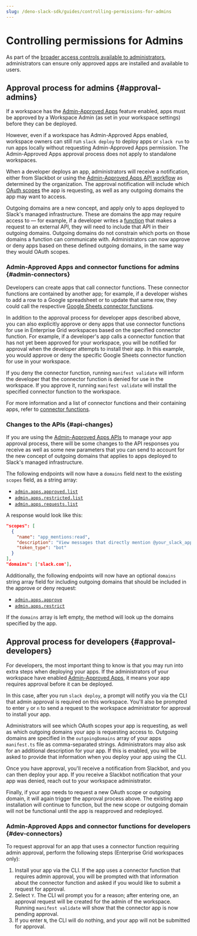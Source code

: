 ```yaml
---
slug: /deno-slack-sdk/guides/controlling-permissions-for-admins
---
```


# Controlling permissions for Admins

<PaidPlanBanner />

As part of the [broader access controls available to administrators](https://slack.com/help/categories/200122103-Workspace-administration#workspace-settings-permissions), administrators can ensure only approved apps are installed and available to users.

## Approval process for admins {#approval-admins}

If a workspace has the [Admin-Approved Apps](https://slack.com/help/articles/222386767-Manage-app-installation-settings-for-your-workspace) feature enabled, apps must be approved by a Workspace Admin (as set in your workspace settings) before they can be deployed.

However, even if a workspace has Admin-Approved Apps enabled, workspace owners can still run `slack deploy` to deploy apps or `slack run` to run apps locally without requesting Admin-Approved Apps permission. The Admin-Approved Apps approval process does not apply to standalone workspaces.

When a developer deploys an app, administrators will receive a notification, either from Slackbot or using the [Admin-Approved Apps API workflow](https://api.slack.com/admins/approvals) as determined by the organization. The approval notification will include which [OAuth scopes](https://api.slack.com/tutorials/tracks/understanding-oauth-scopes-bot) the app is requesting, as well as any outgoing domains the app may want to access.

Outgoing domains are a new concept, and apply only to apps deployed to Slack's managed infrastructure. These are domains the app may require access to &mdash; for example, if a developer writes a [function](/deno-slack-sdk/guides/creating-slack-functions) that makes a request to an external API, they will need to include that API in their outgoing domains. Outgoing domains do not constrain which ports on those domains a function can communicate with. Administrators can now approve or deny apps based on these defined outgoing domains, in the same way they would OAuth scopes.

### Admin-Approved Apps and connector functions for admins {#admin-connectors}

Developers can create apps that call connector functions. These connector functions are contained by another app; for example, if a developer wishes to add a row to a Google spreadsheet or to update that same row, they could call the respective [Google Sheets connector functions](/deno-slack-sdk/reference/connector-functions#google_sheets).

In addition to the approval process for developer apps described above, you can also explicitly approve or deny apps that use connector functions for use in Enterprise Grid workspaces based on the specified connector function. For example, if a developer's app calls a connector function that has not yet been approved for your workspace, you will be notified for approval when the developer attempts to install their app. In this example, you would approve or deny the specific Google Sheets connector function for use in your workspace.

If you deny the connector function, running `manifest validate` will inform the developer that the connector function is denied for use in the workspace. If you approve it, running `manifest validate` will install the specified connector function to the workspace.

For more information and a list of connector functions and their containing apps, refer to [connector functions](/deno-slack-sdk/reference/connector-functions).

### Changes to the APIs {#api-changes}

If you are using the [Admin-Approved Apps APIs](https://api.slack.com/admins/approvals) to manage your app approval process, there will be some changes to the API responses you receive as well as some new parameters that you can send to account for the new concept of outgoing domains that applies to apps deployed to Slack's managed infrastructure.

The following endpoints will now have a `domains` field next to the existing `scopes` field, as a string array:

* [`admin.apps.approved.list`](https://api.slack.com/methods/admin.apps.approved.list)
* [`admin.apps.restricted.list`](https://api.slack.com/methods/admin.apps.restricted.list)
* [`admin.apps.requests.list`](https://api.slack.com/methods/admin.apps.requests.list)

A response would look like this:

```json
"scopes": [
  {
    "name": "app_mentions:read",
    "description": "View messages that directly mention @your_slack_app in conversations that the app is in",
    "token_type": "bot"
  }
],
"domains": ['slack.com'],
```

Additionally, the following endpoints will now have an optional `domains` string array field for including outgoing domains that should be included in the approve or deny request:

* [`admin.apps.approve`](https://api.slack.com/methods/admin.apps.approve)
* [`admin.apps.restrict`](https://api.slack.com/methods/admin.apps.approve)

If the `domains` array is left empty, the method will look up the domains specified by the app.

## Approval process for developers {#approval-developers}

For developers, the most important thing to know is that you may run into extra steps when deploying your apps. If the administrators of your workspace have enabled [Admin-Approved Apps](https://slack.com/help/articles/222386767-Manage-app-installation-settings-for-your-workspace), it means your app requires approval before it can be deployed.

In this case, after you run `slack deploy`, a prompt will notify you via the CLI that admin approval is required on this workspace. You'll also be prompted to enter `y` or `n` to send a request to the workspace administrator for approval to install your app.

Administrators will see which OAuth scopes your app is requesting, as well as which outgoing domains your app is requesting access to. Outgoing domains are specified in the `outgoingDomains` array of your apps `manifest.ts` file as comma-separated strings. Administrators may also ask for an additional description for your app. If this is enabled, you will be asked to provide that information when you deploy your app using the CLI.

Once you have approval, you'll receive a notification from Slackbot, and you can then deploy your app. If you receive a Slackbot notification that your app was denied, reach out to your workspace administrator.

Finally, if your app needs to request a new OAuth scope or outgoing domain, it will again trigger the approval process above. The existing app installation will continue to function, but the new scope or outgoing domain will not be functional until the app is reapproved and redeployed.

### Admin-Approved Apps and connector functions for developers {#dev-connectors}

To request approval for an app that uses a connector function requiring admin approval, perform the following steps (Enterprise Grid workspaces only):

1. Install your app via the CLI. If the app uses a connector function that requires admin approval, you will be prompted with that information about the connector function and asked if you would like to submit a request for approval.
1. Select `Y`. The CLI wil prompt you for a reason; after entering one, an approval request will be created for the admin of the workspace. Running `manifest validate` will show that the connector app is now pending approval.
1. If you enter `N`, the CLI will do nothing, and your app will not be submitted for approval.